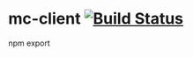 # mc-client [![Build Status](https://travis-ci.org/gis4dis/mc-client.svg?branch=master)](https://travis-ci.org/gis4dis/mc-client)

npm export
